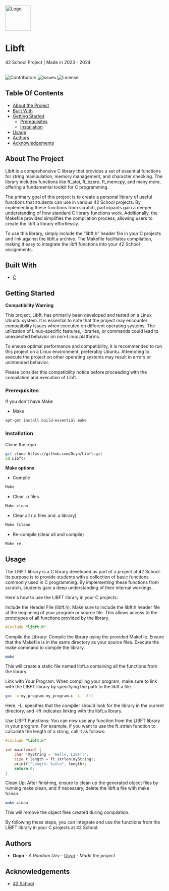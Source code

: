 <br/>
<p>
  <a href="https://github.com/Ocyn/Libft">
    <img src="https://upload.wikimedia.org/wikipedia/commons/thumb/8/8d/42_Logo.svg/768px-42_Logo.svg.png" alt="Logo" width="80" height="80">
  </a>

  <h1>Libft</h1>

  <p>
    42 School Project | Made in 2023 - 2024
    <br/>
    <br/>
  </p>
</p>

![Contributors](https://img.shields.io/github/contributors/Ocyn/Libft?color=dark-green) ![Issues](https://img.shields.io/github/issues/Ocyn/Libft) ![License](https://img.shields.io/github/license/Ocyn/Libft) 

## Table Of Contents

* [About the Project](#about-the-project)
* [Built With](#built-with)
* [Getting Started](#getting-started)
  * [Prerequisites](#prerequisites)
  * [Installation](#installation)
* [Usage](#usage)
* [Authors](#authors)
* [Acknowledgements](#acknowledgements)

## About The Project

Libft is a comprehensive C library that provides a set of essential functions for string manipulation, memory management, and character checking. The library includes functions like ft_atoi, ft_bzero, ft_memcpy, and many more, offering a fundamental toolkit for C programming.

The primary goal of this project is to create a personal library of useful functions that students can use in various 42 School projects. By implementing these functions from scratch, participants gain a deeper understanding of how standard C library functions work. Additionally, the Makefile provided simplifies the compilation process, allowing users to create the libft.a library effortlessly.

To use this library, simply include the "libft.h" header file in your C projects and link against the libft.a archive. The Makefile facilitates compilation, making it easy to integrate the libft functions into your 42 School assignments.

## Built With



* [C](https://en.wikipedia.org/wiki/C_(programming_language))

## Getting Started

**Compatibility Warning**

This project, Libft, has primarily been developed and tested on a Linux Ubuntu system. It is essential to note that the project may encounter compatibility issues when executed on different operating systems. The utilization of Linux-specific features, libraries, or commands could lead to unexpected behavior on non-Linux platforms.

To ensure optimal performance and compatibility, it is recommended to run this project on a Linux environment, preferably Ubuntu. Attempting to execute the project on other operating systems may result in errors or unintended behavior.

Please consider this compatibility notice before proceeding with the compilation and execution of Libft.

### Prerequisites

If you don't have Make
* Make

```sh
apt-get install build-essential make
```

### Installation

Clone the repo

```sh
git clone https://github.com/Ocyn/Libft.git
cd Libft/
```

**Make options**
- Compile
```sh
Make
```
- Clear .o files
```sh
Make clean
```
- Clear all (.o files and .a library)
```sh
Make fclean
```
- Re-compile (clear all and compile)
```sh
Make re
```

## Usage

The LIBFT library is a C library developed as part of a project at 42 School. Its purpose is to provide students with a collection of basic functions commonly used in C programming. By implementing these functions from scratch, students gain a deep understanding of their internal workings.

Here's how to use the LIBFT library in your C projects:

Include the Header File (libft.h):
Make sure to include the libft.h header file at the beginning of your program or source file. This allows access to the prototypes of all functions provided by the library.
```c
#include "libft.h"
```

Compile the Library:
Compile the library using the provided Makefile. Ensure that the Makefile is in the same directory as your source files. Execute the make command to compile the library.
```bash
make
```
This will create a static file named libft.a containing all the functions from the library.

Link with Your Program:
When compiling your program, make sure to link with the LIBFT library by specifying the path to the libft.a file.
```bash
gcc -o my_program my_program.c -L. -lft
```
Here, -L. specifies that the compiler should look for the library in the current directory, and -lft indicates linking with the libft.a library.

Use LIBFT Functions:
You can now use any function from the LIBFT library in your program. For example, if you want to use the ft_strlen function to calculate the length of a string, call it as follows:

```c
#include "libft.h"

int main(void) {
    char *myString = "Hello, LIBFT!";
    size_t length = ft_strlen(myString);
    printf("Length: %zu\n", length);
    return 0;
}
```
Clean Up:
After finishing, ensure to clean up the generated object files by running make clean, and if necessary, delete the libft.a file with make fclean.
```bash
make clean
```
This will remove the object files created during compilation.

By following these steps, you can integrate and use the functions from the LIBFT library in your C projects at 42 School.

## Authors

* **Ocyn** - *A Random Dev* - [Ocyn](https://github.com/Ocyn) - *Made the project*

## Acknowledgements

* [42 School](https://github.com/42School)
